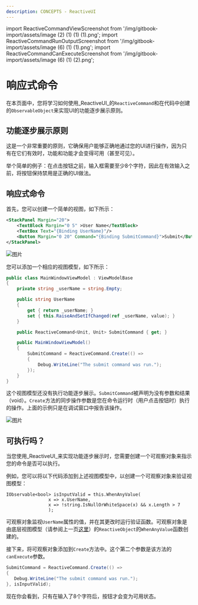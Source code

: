 ```yaml
---
description: CONCEPTS - ReactiveUI
---
```


import ReactiveCommandViewScreenshot from '/img/gitbook-import/assets/image (2) (1) (1) (1).png';
import ReactiveCommandRunOutputScreenshot from '/img/gitbook-import/assets/image (6) (1) (1).png';
import ReactiveCommandCanExecuteScreenshot from '/img/gitbook-import/assets/image (6) (1) (2).png';

# 响应式命令

在本页面中，您将学习如何使用_ReactiveUI_的`ReactiveCommand`和在代码中创建的`ObservableObject`来实现UI的功能逐步展示原则。

## 功能逐步展示原则

这是一个非常重要的原则，它确保用户能够正确地通过您的UI进行操作，因为只有在它们有效时，功能和功能才会变得可用（甚至可见）。

举个简单的例子：在点击按钮之前，输入框需要至少8个字符，因此在有效输入之前，将按钮保持禁用是正确的UI做法。

## 响应式命令

首先，您可以创建一个简单的视图，如下所示：

```xml
<StackPanel Margin="20">
    <TextBlock Margin="0 5" >User Name</TextBlock>
    <TextBox Text="{Binding UserName}"/>
    <Button Margin="0 20" Command="{Binding SubmitCommand}">Submit</Button>
</StackPanel>
```

<img src={ReactiveCommandViewScreenshot} alt="图片"/>

您可以添加一个相应的视图模型，如下所示：

```csharp
public class MainWindowViewModel : ViewModelBase
{
    private string _userName = string.Empty;

    public string UserName
    {
        get { return _userName; }
        set { this.RaiseAndSetIfChanged(ref _userName, value); }
    }

    public ReactiveCommand<Unit, Unit> SubmitCommand { get; }

    public MainWindowViewModel()
    {
        SubmitCommand = ReactiveCommand.Create(() => 
        {
            Debug.WriteLine("The submit command was run.");
        }); 
    }
}
```

这个视图模型还没有执行功能逐步展示。`SubmitCommand`被声明为没有参数和结果（void）。`Create`方法的同步操作参数是您在命令运行时（用户点击按钮时）执行的操作。上面的示例只是在调试窗口中报告该操作。

<img src={ReactiveCommandRunOutputScreenshot} alt="图片"/>

## 可执行吗？

当您使用_ReactiveUI_来实现功能逐步展示时，您需要创建一个可观察对象来指示您的命令是否可以执行。

例如，您可以将以下代码添加到上述视图模型中，以创建一个可观察对象来验证视图模型：

```
IObservable<bool> isInputValid = this.WhenAnyValue(
                x => x.UserName,
                x => !string.IsNullOrWhiteSpace(x) && x.Length > 7
                );
```

可观察对象监视`UserName`属性的值，并在其更改时运行验证函数。可观察对象是由底层视图模型（请参阅上一页[这里](reactive-view-model.md)）的`ReactiveObject`的`WhenAnyValue`函数创建的。

接下来，将可观察对象添加到`Create`方法中。这个第二个参数是该方法的`canExecute`参数。

```csharp
SubmitCommand = ReactiveCommand.Create(() => 
{
   Debug.WriteLine("The submit command was run.");
}, isInputValid); 
```

现在你会看到，只有在输入了8个字符后，按钮才会变为可用状态。

<img src={ReactiveCommandCanExecuteScreenshot} alt=""/>